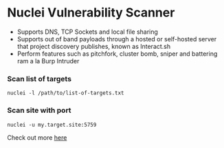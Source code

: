 # Nuclei Vulnerability Scanner

- Supports DNS, TCP Sockets and local file sharing
- Supports out of band payloads through a hosted or self-hosted server that project discovery publishes, known as Interact.sh
- Perform features such as pitchfork, cluster bomb, sniper and battering ram a la Burp Intruder

### Scan list of targets
```
nuclei -l /path/to/list-of-targets.txt
```

### Scan site with port
```
nuclei -u my.target.site:5759
```

Check out more [here](https://blog.projectdiscovery.io/ultimate-nuclei-guide/)
